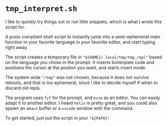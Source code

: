 # `tmp_interpret.sh`

I like to quickly try things out or run little snippets, which is what I wrote this script for.

A posix compliant shell script to instantly jump into a semi-ephemeral main function in your favorite language in your favorite editor, and start typing right away.

The script creates a temporary file in `"${HOME}/.local/tmp/tmp_repl"` based on the language you chose in the prompt.
It inserts boilerplate code and positions the cursor at the postion you want, and starts insert mode.

The system wide `"/tmp"` was not chosen, because it does not survive reboots, and that is too ephemeral, since I like to decide myself if when to discard old repls.

The program uses `fzf` for the prompt, and `nvim` as an editor. You can easily adapt it to another editor. I heard `helix` is pretty great, and you could also spawn an `emacs` buffer or a `vscode` window with the command.

To get started, just put the script in your `"${PATH}"`
